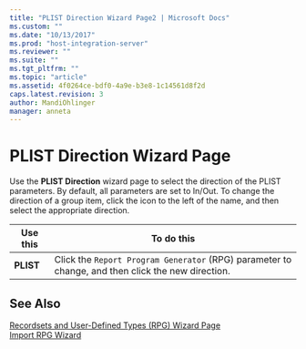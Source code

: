 ```yaml
---
title: "PLIST Direction Wizard Page2 | Microsoft Docs"
ms.custom: ""
ms.date: "10/13/2017"
ms.prod: "host-integration-server"
ms.reviewer: ""
ms.suite: ""
ms.tgt_pltfrm: ""
ms.topic: "article"
ms.assetid: 4f0264ce-bdf0-4a9e-b3e8-1c14561d8f2d
caps.latest.revision: 3
author: MandiOhlinger
manager: anneta
---
```

# PLIST Direction Wizard Page
Use the **PLIST Direction** wizard page to select the direction of the PLIST parameters. By default, all parameters are set to In/Out. To change the direction of a group item, click the icon to the left of the name, and then select the appropriate direction.  
  
|Use this|To do this|  
|--------------|----------------|  
|**PLIST**|Click the `Report Program Generator` (RPG) parameter to change, and then click the new direction.|  
  
## See Also  
 [Recordsets and User-Defined Types (RPG) Wizard Page](../core/recordsets-and-user-defined-types-rpg-wizard-page.md)   
 [Import RPG Wizard](../core/import-rpg-wizard.md)
